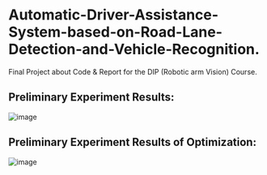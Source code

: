 # Automatic-Driver-Assistance-System-based-on-Road-Lane-Detection-and-Vehicle-Recognition.
Final Project about Code & Report for the DIP (Robotic arm Vision) Course.


## Preliminary Experiment Results:

![image](https://github.com/Kezuoxun/Automatic-Driver-Assistance-System-based-on-Road-Lane-Detection-and-Vehicle-Recognition./assets/48341867/9c5b6a8f-789e-4d11-a6b0-ebbb3b5d6fa1)


## Preliminary Experiment Results of Optimization:
![image](https://github.com/Kezuoxun/Automatic-Driver-Assistance-System-based-on-Road-Lane-Detection-and-Vehicle-Recognition./assets/48341867/ec2ab47f-d9fc-4424-914a-d086bcc53525)
